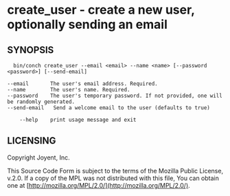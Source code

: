 # create\_user - create a new user, optionally sending an email

## SYNOPSIS

```
  bin/conch create_user --email <email> --name <name> [--password <password>] [--send-email]

--email       The user's email address. Required.
--name        The user's name. Required.
--password    The user's temporary password. If not provided, one will be randomly generated.
--send-email   Send a welcome email to the user (defaults to true)

    --help    print usage message and exit
```

## LICENSING

Copyright Joyent, Inc.

This Source Code Form is subject to the terms of the Mozilla Public License,
v.2.0. If a copy of the MPL was not distributed with this file, You can obtain
one at [http://mozilla.org/MPL/2.0/](http://mozilla.org/MPL/2.0/).
